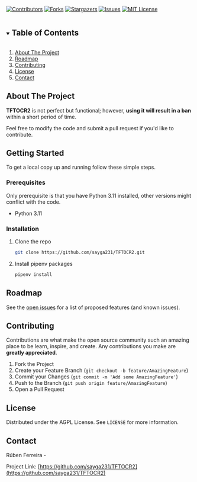 [![Contributors][contributors-shield]][contributors-url]
[![Forks][forks-shield]][forks-url]
[![Stargazers][stars-shield]][stars-url]
[![Issues][issues-shield]][issues-url]
[![MIT License][license-shield]][license-url]




<!-- TABLE OF CONTENTS -->
<details open="open">
  <summary><h2 style="display: inline-block">Table of Contents</h2></summary>
  <ol>
    <li>
      <a href="#about-the-project">About The Project</a>
    <li><a href="#roadmap">Roadmap</a></li>
    <li><a href="#contributing">Contributing</a></li>
    <li><a href="#license">License</a></li>
    <li><a href="#contact">Contact</a></li>
  </ol>
</details>



<!-- ABOUT THE PROJECT -->
## About The Project

**TFTOCR2** is not perfect but functional; however, **using it will result in a ban** within a short period of time.

Feel free to modify the code and submit a pull request if you'd like to contribute.


<!-- GETTING STARTED -->
## Getting Started

To get a local copy up and running follow these simple steps.

### Prerequisites

Only prerequisite is that you have Python 3.11 installed, other versions might conflict with the code.
* Python 3.11

### Installation

1. Clone the repo
   ```sh
   git clone https://github.com/sayga231/TFTOCR2.git
   ```
2. Install pipenv packages
   ```sh
   pipenv install
   ```


<!-- ROADMAP -->
## Roadmap

See the [open issues](https://github.com/sayga231/TFTOCR2/issues) for a list of proposed features (and known issues).



<!-- CONTRIBUTING -->
## Contributing

Contributions are what make the open source community such an amazing place to be learn, inspire, and create. Any contributions you make are **greatly appreciated**.

1. Fork the Project
2. Create your Feature Branch (`git checkout -b feature/AmazingFeature`)
3. Commit your Changes (`git commit -m 'Add some AmazingFeature'`)
4. Push to the Branch (`git push origin feature/AmazingFeature`)
5. Open a Pull Request



<!-- LICENSE -->
## License

Distributed under the AGPL License. See `LICENSE` for more information.



<!-- CONTACT -->
## Contact

Rúben Ferreira - 

Project Link: [https://github.com/sayga231/TFTOCR2](https://github.com/sayga231/TFTOCR2)



<!-- MARKDOWN LINKS & IMAGES -->
<!-- https://www.markdownguide.org/basic-syntax/#reference-style-links -->
[contributors-shield]: https://img.shields.io/github/contributors/sayga231/TFTOCR2.svg?style=for-the-badge
[contributors-url]: https://github.com/sayga231/TFTOCR2/graphs/contributors
[forks-shield]: https://img.shields.io/github/forks/sayga231/TFTOCR2.svg?style=for-the-badge
[forks-url]: https://github.com/sayga231/TFTOCR2/network/members
[stars-shield]: https://img.shields.io/github/stars/sayga231/TFTOCR2.svg?style=for-the-badge
[stars-url]: https://github.com/sayga231/TFTOCR2/stargazers
[issues-shield]: https://img.shields.io/github/issues/sayga231/TFTOCR2.svg?style=for-the-badge
[issues-url]: https://github.com/sayga231/TFTOCR2/issues
[license-shield]: https://img.shields.io/github/license/sayga231/TFTOCR2.svg?style=for-the-badge
[license-url]: https://github.com/sayga231/TFTOCR2/blob/master/LICENSE.file
